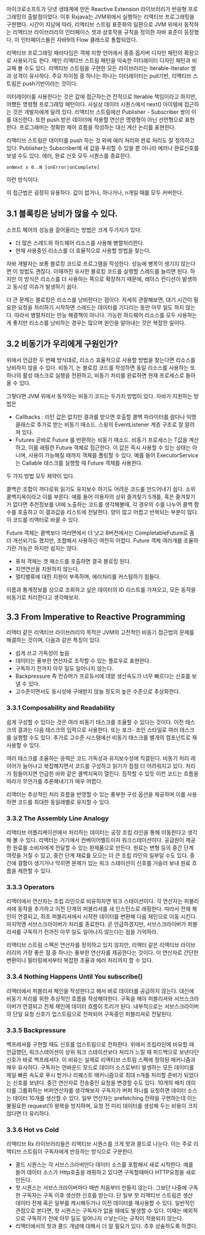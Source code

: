 마이크로소프트가 닷넷 생태계에 만든 Reactive Extension 라이브러리가 반응형 프로그래밍의 출발점이었다. 이후 Rxjava는 JVM위에서 실행하는 리액티브 프로그래밍을 구현했다. 시간이 지남에 따라, 리액티브 스트림 표준화의 일환으로 JVM 위에서 동작하는 리액티브 라이브러리의 인터페이스 셋과 상호작용 규칙을 정의한 자바 표준이 등장했다. 이 인터페이스들은 자바9의 Flow 클래스로 통합되었다. 

리액티브 프로그래밍 패러다임은 객체 지향 언어에서 종종 옵저버 디자인 패턴의 확장으로 사용되기도 한다. 메인 리액티브 스트림 패턴을 익숙한 이터레이터 디자인 패턴과 비교해 볼 수도 있다. 리액티브 스트림을 구현한 모든 라이브러리는 Iterable-Iterator 쌍과 성격이 유사하다. 주요 차이점 중 하나는 하나는 이터레이터는 pull기반, 리액티브 스트림은 push기반이라는 것이다. 

 이터레이터를 사용한다는 것은 값에 접근하는건 전적으로 Iterable 책임이라고 하지만, 어쨌든 명령형 프로그래밍 패턴이다. 사실상 데이터 시퀀스에서 next() 아이템에 접근하는 것은 개발자에게 달려 있다. 
  리액티브 스트림에선 Publisher - Subscriber 쌍이 이를 대신한다. 또한 push 받은 데이터에 적용할 연산은 명령형이 아닌 선언형으로 표현한다. 프로그래머는 정확한 제어 흐름을 작성하는 대신 계산 논리를 표현한다.

 리액티브 스트림은 데이터를 push 하는 것 외에 에러 처리와 완료 처리도 잘 정의하고 있다. Publisher는 Subscriber에 새 값을 푸쉬할 수 있을 뿐 아니라 에러나 완료신호를 보낼 수도 있다. 에러, 완료 신호 모두 시퀀스를 종료한다. 
```
onNext x 0..N [onError|onComplete]
```
이런 방식이다.

이 접근법은 굉장히 유용하다. 값이 없거나, 하나거나, n개일 때를 모두 커버한다.

## 3.1 블록킹은 낭비가 많을 수 있다.
소프트 웨어의 성능을 끌어올리는 방법은 크게 두가지가 있다. 

 - 더 많은 스레드와 하드웨어 리소스를 사용해 병렬처리한다.
 - 현재 사용중인 리소스를 더 효율적으로 사용할 방법을 찾는다. 

자바 개발자는 보통 블로킹 코드로 프로그램을 작성한다. 성능에 병목이 생기지 않는다면 이 방법도 괜찮다. 이때까진 유사한 블로킹 코드를 실행할 스레드를 늘리면 된다. 하지만 이 방식은 리소스를 더 사용하는 쪽으로 확장하기 때문에, 레이스 컨디션이 발생하고 동시성 이슈가 발생하기 쉽다.

더 큰 문제는 블로킹은 리소스를 낭비한다는 점이다. 자세히 관찰해보면, 대기 시간이 필요한 요청을 처리하기 시작하면 스레드는 데이터를 기다리는 동안 아무 일도 하지 않는다. 
 따라서 병렬처리는 만능 해결책이 아니다. 가능한 하드웨어 리소스를 모두 사용하는게 좋지만 리소스를 낭비하는 경우는 많으며 원인을 알아내는 것은 복잡한 일이다. 
 
## 3.2 비동기가 우리에게 구원인가?
위에서 언급한 두 번째 방식대로, 리소스 효율적으로 사용할 방법을 찾는다면 리소스를 낭비하지 않을 수 있다. 비동기, 논 블로킹 코드를 작성하면 동일 리소스를 사용하는 또 하나의 활성 태스크로 실행을 전환하고, 비동기 처리를 완료하면 현재 프로세스로 돌아올 수 있다. 

 그렇다면 JVM 위에서 동작하는 비동기 코드는 두가지 방법이 있다. 자바가 지원하는 방법은


 - Callbacks : 리턴 값은 없지만 결과를 받으면 호출할 콜백 파라미터를 람다나 익명 클래스로 추가로 받는 비동기 매소드. 스윙의 EventListener 계층 구조로 잘 알려져 있다.
 - Futures 곧바로 Future<T> 를 반환하는 비동기 매소드. 비동기 프로세스는 T값을 계산하고, 이를 래핑한 Future 객체로 접근한다. 이 값은 즉시 사용할 수 있는 상태는 아니며, 사용이 가능해질 때까지 객체를 폴링할 수 있다. 예를 들어 ExecutorService 는 Callable<T> 태스크를 실행할 때 Future 객체를 사용한다. 

두 가지 방법 모두 제약이 있다. 

콜백은 조합이 까다로워 읽기도 유지보수 하기도 어려운 코드를 만드어내기 쉽다. 소위 콜백지옥이라고 이를 부른다. 
예를 들어 이용자의 상위 즐겨찾기 5개를, 혹은 즐겨찾기가 없다면  추천정보를 UI에 노출하는 코드를 생각해볼때, 각 경우의 수를 나누어 콜백 함수를 호출하고 이 결과값을 리스트에 전달한다. 양이 많고 어렵고 반복되는 부분이 많다.  이 코드를 리액터로 바꿀 수 있다. 


Future 객체는 콜백보다 여러면에서 더 낫고 8버전에서는 CompletableFuture로 좀 더 개선되기도 했지만, 조합해서 사용하긴 여전히 어렵다. Future 객체 여러개를 조율하기란 가능은 하지만 쉽지는 않다. 
 - 퓨처 객체는 겟 매소드를 호출하면 결국 블로킹 된다.
 - 지연연산을 지원하지 않는다. 
 - 멀티밸류에 대한 지원이 부족하며, 에러처리를 커스텀하기 힘들다.

이름과 통계정보를 상으로 조회하고 싶은 데이터의 ID 리스트를 가져오고, 모든 동작을 비동기로 처리한다고 생각해보자. 

## 3.3 From Imperative to Reactive Programming
 리액터 같은 리액티브 라이브러리의 목적은 JVM의 고전적인 비동기 접근법의 문제를 해결하는 것이며, 다음과 같은 특징이 있다.

 - 쉽게 쓰고 가독성이 높음
 - 데이터는 풍부한 연산자로 조작할 수 있는 플로우로 표현한다. 
 - 구독하기 전까지 아무 일도 일어나지 않는다.
 - Backpressure 즉 컨슈머가 프로듀서에 데엍 생산속도가 너무 빠르다는 신호를 보낼 수 있다.
 - 고수준이면서도 동시성에 구애받지 않늘 정도의 높은 수준으로 추상화한다.

### 3.3.1 Composability and Readability

 쉽게 구성할 수 있다는 것은 여러 비동기 태스크를 조율할 수 있다는 것이다. 이전 태스크의 결과는 다음 태스크의 입력으로 사용한다. 또는 포크- 조인 스타일로 여러 태스크를 실행할 수도 있다. 추가로 고수준 시스템에선 비동기 태스크를 별개의 컴포넌트로 재사용할 수 있다. 

 여러 태스크를 조율하는 응력은 코드 가독성과 유지보수성에 직결된다. 비동기 처리 레이어가 늘어나고 복잡해지면서 코드를 구성하고 읽기가 점점 더 어려워지고 있다. 처리가 힘들어지면 언급한 바와 같은 콜백지옥이 열린다. 짐작할 수 있듯 이런 코드는 흐름을 따라가 무언가를 추론해내기가 매우 어렵다. 

 리액터는 추상적인 처리 흐름을 반영할 수 있는 풍부한 구성 옵션을 제공하며 이를 사용하면 코드를 최대한 동일레벨로 유지할 수 있다.

### 3.3.2 The Assembly Line Analogy

리액티브 어플리케이션에서 처리하는 데이터는 공장 조립 라인을 통해 이동한다고 생각해 볼 수 있다. 리액터는 거기에서 컨베이어벨트이자 워크스테이션이다. 공급원이 제공한 원료를 소비자에게 전달할 수 있는 완제품으로 만든다.
원료는 변형 등의 중간 단계 여럿을 거칠 수 있고, 중간 단계 재료를 모으는 더 큰 조립 라인의 일부일 수도 있다. 중간에 결함이 생기거나 막히면 문제가 있는 워크 스테이션이 신호를 거슬러 보내 원료 흐름을 제한할 수 있다. 

### 3.3.3 Operators

리액터에서 연산자는 조립 라인으로 비유하자면 워크 스테이션이다. 각 연산자는 퍼블리셔에 동작을 추가하고 이전 단계의 퍼블리셔를 새 인스턴스로 래핑한다. 따라서 전체 체인이 연결되고, 최초 퍼블리셔에서 시작한 데이터를 변환해 다음 체인으로 이동 시킨다. 마지막엔 서브스크라이버가 처리를 종료한다. 곧 언급하겠지만, 서브스크라이버가 퍼블리셔를 구독하기 전까진 아무 일도 일어나지 않는다는 점을 기억하라.

리액티브 스트림 스펙은 연산자를 정의하고 있지 않지만, 리액터 같은 리액티브 라이브러리의 가장 좋은 점 중 하나는 풍부한 연산자를 제공한다는 것이다. 이 연산자로 간단한 변환이나 필터링에서부터 복잡한 조율과 에러 처리까지 할 수 있다.

### 3.3.4 Nothing Happens Until You subscribe()

리액터에서 퍼블리셔 체인을 작성한다고 해서 바로 데이터를 공급하지 않는다. 대신에 비동기 처리를 위한 추상적인 흐름을 작성해야한다. 
구독을 해야 퍼블리셔와 서브스크라이버가 연결되고 전체 체인에 데이터 흐름이 트리거 된다. 내부적으로는 서브스크라이버의 단일 요청 신호가 업스트림으로 전파되어 구독중인 퍼블리셔로 전달된다.

### 3.3.5 Backpressure
백프레셔를 구현할 때도 신호를 업스트림으로 전파한다. 위에서 조립라인에 비유할 때 언급했던, 워크스테이션이 상위 워크 스테이션보다 처리가 느릴 때 피드백으로 보낸다던 신호가 바로 백프레셔다. 
 이 비유는 실제로 리액티브 스트림 스펙에 정의된 매커니즘과 매우 유사하다. 구독자는 언바운드 모드로 데이터 소스로부터 발생하는 모든 데이터를 제일 빠른 속도로 푸시 받거나 리퀘스트 매커니즘으로 최대 n개를 처리할 준비가 되었다는 신호를 보낸다.
중간 연산자로 전송중인 요청을 변경할 수도 있다. 10개의 배치 데이터를 그룹화하는 버퍼연산자를 생각해보자 구독자가 버퍼 하나를 요청하면 데이터 소스는 데이터 10개를 생산할 수 있다. 일부 연산자는 prefetching 전략을 구현하는데 이는 불필요한 request(1) 왕복을 방지하며, 요청 전 미리 데이터를 생성해 두는 비용이 크지 않다면 더 유리하다.

### 3.3.6 Hot vs Cold
리액티브 Rx 라이브러리들은 리액티브 시퀀스를 크게 핫과 콜드로 나눈다. 이는 주로 리액티브 스트림이 구독자에게 반응하는 방식으로 구분한다. 

 - 콜드 시퀀스는 각 서브스크라버만다 데이터 소스를 포함해서 새로 시작한다. 예를 들어 데이터 소스가 Http호출을 래핑하고 있다면 구독할때마다 HTTP요청을 새로 만든다.
 - 핫 시퀀스는 서브스크라이버마다 매번 처음부터 만들지 않는다. 그보단 나중에 구독한 구독자는 구독 이후 생산한 신호를 받는다. 단 일부 핫 리액티브 스트림은 생산 데이터 전체 혹은 일부를 캐시해두거나 이전 데이터를 재사용할 수 있다. 일반적인 관점으로 본다면, 핫 시퀀스는 구독자가 없을 때에도 발생할 수 있다. 이때는 예외적으로 구독하기 전에 아무 일도 일어나지 ㅇ낳는다는 규칙이 적용되지 않는다. 
- 리액터에서의 핫과 콜드 개념에 대해서 더 알 필요가 있다. 추후 상술하도록 하겠다.